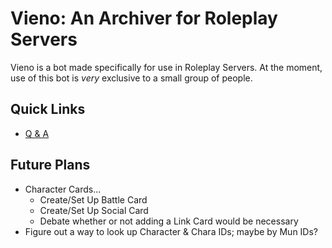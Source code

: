 # Vieno: An Archiver for Roleplay Servers
Vieno is a bot made specifically for use in Roleplay Servers. At the moment, use of this bot is *very* exclusive to a small group of people.

## Quick Links
- [Q & A](https://github.com/Zyhod/Character-Archiver/blob/main/Reference/QnA.md)

## Future Plans
- Character Cards...
    - Create/Set Up Battle Card
    - Create/Set Up Social Card
    - Debate whether or not adding a Link Card would be necessary
- Figure out a way to look up Character & Chara IDs; maybe by Mun IDs?